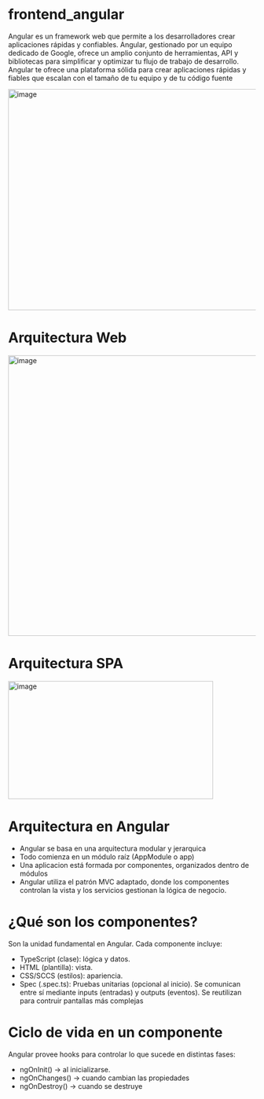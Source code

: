 # frontend_angular
Angular es un framework web que permite a los desarrolladores crear aplicaciones rápidas y confiables.
Angular, gestionado por un equipo dedicado de Google, ofrece un amplio conjunto de herramientas, API y bibliotecas para simplificar y optimizar tu flujo de trabajo de desarrollo. Angular te ofrece una plataforma sólida para crear aplicaciones rápidas y fiables que escalan con el tamaño de tu equipo y de tu código fuente

<img width="900" height="450" alt="image" src="https://github.com/user-attachments/assets/00445a30-7bb0-44ad-ac66-8140c5fac275" />

# Arquitectura Web
<img width="750" height="571" alt="image" src="https://github.com/user-attachments/assets/e9e42d09-22a1-416f-84ae-cda6685d96cf" />

# Arquitectura SPA
<img width="417" height="240" alt="image" src="https://github.com/user-attachments/assets/9bd9f77a-1574-4891-90b1-99be2225a603" />

# Arquitectura en Angular 
- Angular se basa en una arquitectura modular y jerarquica
- Todo comienza en un módulo raíz (AppModule o app)
- Una aplicacion está formada por componentes, organizados dentro de módulos
- Angular utiliza el patrón MVC adaptado, donde los componentes controlan la vista y los servicios gestionan la lógica de negocio.

# ¿Qué son los componentes?
Son la unidad fundamental en Angular.
Cada componente incluye: 
- TypeScript (clase): lógica y datos.
- HTML (plantilla): vista.
- CSS/SCCS (estilos): apariencia.
- Spec (.spec.ts): Pruebas unitarias (opcional al inicio).
Se comunican entre sí mediante inputs (entradas) y outputs (eventos).
Se reutilizan para contruir pantallas más complejas 

# Ciclo de vida en un componente 
Angular provee hooks para controlar lo que sucede en distintas fases: 
- ngOnInit() -> al inicializarse.
- ngOnChanges() -> cuando cambian las propiedades
- ngOnDestroy() -> cuando se destruye
